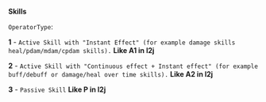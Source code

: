 **Skills**

`OperatorType`:

**1** - `Active Skill with "Instant Effect" (for example damage skills heal/pdam/mdam/cpdam skills).` **Like A1 in l2j**

**2** - `Active Skill with "Continuous effect + Instant effect" (for example buff/debuff or damage/heal over time skills).` **Like A2 in l2j**

**3** - `Passive Skill` **Like P in l2j**